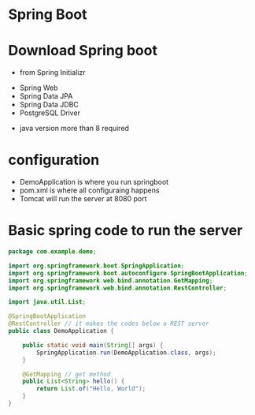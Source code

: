 # Spring Boot

# Download Spring boot
* from Spring Initializr
 - Spring Web
 - Spring Data JPA
 - Spring Data JDBC
 - PostgreSQL Driver
* java version more than 8 required

# configuration
* DemoApplication is where you run springboot
* pom.xml is where all configuraing happens
* Tomcat will run the server at 8080 port

# Basic spring code to run the server
```java
package com.example.demo;

import org.springframework.boot.SpringApplication;
import org.springframework.boot.autoconfigure.SpringBootApplication;
import org.springframework.web.bind.annotation.GetMapping;
import org.springframework.web.bind.annotation.RestController;

import java.util.List;

@SpringBootApplication
@RestController // it makes the codes below a REST server
public class DemoApplication {

	public static void main(String[] args) {
		SpringApplication.run(DemoApplication.class, args);
	}

	@GetMapping // get method
	public List<String> hello() {
		return List.of("Hello, World");
	}
}

```